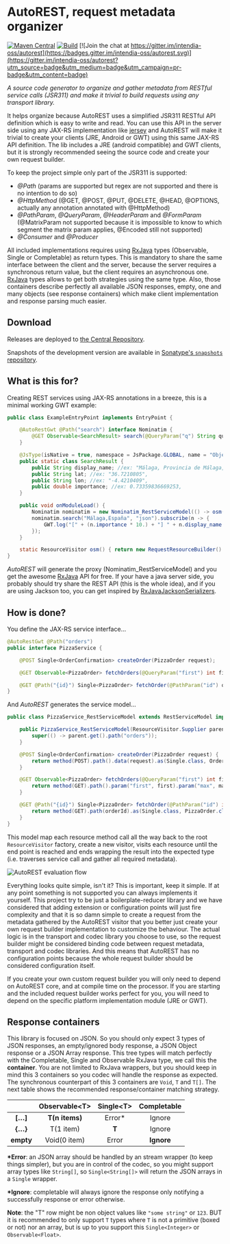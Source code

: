 # AutoREST, request metadata organizer

[![Maven Central](https://maven-badges.herokuapp.com/maven-central/com.intendia.gwt.autorest/autorest-parent/badge.svg)](https://maven-badges.herokuapp.com/maven-central/com.intendia.gwt.autorest/autorest-parent)
[![Build](https://github.com/intendia-oss/autorest/actions/workflows/maven.yml/badge.svg)](https://github.com/intendia-oss/autorest/actions/workflows/maven.yml)
[![Join the chat at https://gitter.im/intendia-oss/autorest](https://badges.gitter.im/intendia-oss/autorest.svg)](https://gitter.im/intendia-oss/autorest?utm_source=badge&utm_medium=badge&utm_campaign=pr-badge&utm_content=badge)

*A source code generator to organize and gather metadata from RESTful service calls (JSR311) and make it trivial
to build requests using any transport library.*

It helps organize because AutoREST uses a simplified JSR311 RESTful API definition which is easy to write and read. 
You can use this API in the server side using any JAX-RS implementation like [jersey](https://jersey.github.io/) and 
AutoREST will make it trivial to create your clients (JRE, Android or GWT) using this same JAX-RS API definition.
The lib includes a JRE (android compatible) and GWT clients, but it is strongly recommended seeing the source code 
and create your own request builder. 

To keep the project simple only part of the JSR311 is supported:
* *@Path* (params are supported but regex are not supported and there is no intention to do so)
* *@HttpMethod* (@GET, @POST, @PUT, @DELETE, @HEAD, @OPTIONS, actually any annotation annotated with @HttpMethod)
* *@PathParam*, *@QueryParam*, *@HeaderParam* and *@FormParam* (@MatrixParam not supported because it is impossible to know
 to which segment the matrix param applies, @Encoded still not supported)
* *@Consumer* and *@Producer*

All included implementations requires using [RxJava][rxjava] types (Observable, Single or Completable) as return types.
This is mandatory to share the same interface between the client and the server, because the server requires a 
synchronous return value, but the client requires an asynchronous one. [RxJava][rxjava] types allows to get both 
strategies using the same type. Also, those containers describe perfectly all available JSON responses, empty, one and 
many objects (see response containers) which make client implementation and response parsing much easier.

## Download

Releases are deployed to [the Central Repository][dl].

Snapshots of the development version are available in [Sonatype's `snapshots` repository][snap].

## What is this for?

Creating REST services using JAX-RS annotations in a breeze, this is a minimal working GWT example:

```java
public class ExampleEntryPoint implements EntryPoint {

    @AutoRestGwt @Path("search") interface Nominatim {
        @GET Observable<SearchResult> search(@QueryParam("q") String query, @QueryParam("format") String format);
    }

    @JsType(isNative = true, namespace = JsPackage.GLOBAL, name = "Object")
    public static class SearchResult {
        public String display_name; //ex: "Málaga, Provincia de Málaga, Andalusia, Spain",
        public String lat; //ex: "36.7210805",
        public String lon; //ex: "-4.4210409",
        public double importance; //ex: 0.73359836669253,
    }

    public void onModuleLoad() {
        Nominatim nominatim = new Nominatim_RestServiceModel(() -> osm());
        nominatim.search("Málaga,España", "json").subscribe(n -> {
            GWT.log("[" + (n.importance * 10.) + "] " + n.display_name + " (" + n.lon + "," + n.lat + ")");
        });
    }

    static ResourceVisitor osm() { return new RequestResourceBuilder().path("http://nominatim.openstreetmap.org/"); }
}
```

*AutoREST* will generate the proxy (Nominatim_RestServiceModel) and you get the awesome [RxJava][rxjava] API for free. 
If your have a java server side, you probably should try share the REST API (this is the whole idea), and if you are
using Jackson too, you can get inspired by [RxJavaJacksonSerializers][jackson].

## How is done?

You define the JAX-RS service interface...

```java
@AutoRestGwt @Path("orders")
public interface PizzaService {

    @POST Single<OrderConfirmation> createOrder(PizzaOrder request);

    @GET Observable<PizzaOrder> fetchOrders(@QueryParam("first") int first, @QueryParam("max") int max);

    @GET @Path("{id}") Single<PizzaOrder> fetchOrder(@PathParam("id") orderId);
}
```

And *AutoREST* generates the service model...

```java
public class PizzaService_RestServiceModel extends RestServiceModel implements PizzaService {

    public PizzaService_RestServiceModel(ResourceVisitor.Supplier parent) {
        super(() -> parent.get().path("orders"));
    }

    @POST Single<OrderConfirmation> createOrder(PizzaOrder request) {
        return method(POST).path().data(request).as(Single.class, OrderConfirmation.class);
    }

    @GET Observable<PizzaOrder> fetchOrders(@QueryParam("first") int first, @QueryParam("max") int max) {
        return method(GET).path().param("first", first).param("max", max).as(Observable.class, PizzaOrder.class);
    }

    @GET @Path("{id}") Single<PizzaOrder> fetchOrder(@PathParam("id") int orderId) {
        return method(GET).path(orderId).as(Single.class, PizzaOrder.class);
    }
}
```

This model map each resource method call all the way back to the root ``ResourceVisitor`` factory,
create a new visitor, visits each resource until the end point is reached and ends wrapping the result
into the expected type (i.e. traverses service call and gather all required metadata).

![AutoREST evaluation flow](https://github.com/intendia-oss/autorest/raw/master/autorest-flow.gif)

Everything looks quite simple, isn't it? This is important, keep it simple. If at any point something is not supported 
you can always implements it yourself. This project try to be just a boilerplate-reducer library and we have considered
that adding extension or configuration points will just fire complexity and that it is so damn simple to create a 
request from the metadata gathered by the AutoREST visitor that you better just create your own request builder 
implementation to customize the behaviour. The actual logic is in the transport and codec library you choose to use, 
so the request builder might be considered binding code between request metadata, transport and codec libraries. 
And this means that AutoREST has no configuration points because the whole request builder should be considered 
configuration itself.

If you create your own custom request builder you will only need to depend on AutoREST core, and at compile time on
the processor. If you are starting and the included request builder works perfect for you, you will need to depend on
the specific platform implementation module (JRE or GWT).   

## Response containers

This library is focused on JSON. So you should only expect 3 types of JSON responses, an empty/ignored body response,
a JSON Object response or a JSON Array response. This tree types will match perfectly with the Completable, Single
and Observable RxJava type, we call this the **container**. You are not limited to RxJava wrappers, but you should keep
in mind this 3 containers so you codec will handle the response as expected. The synchronous counterpart of this 3
containers are ``Void``, ``T`` and ``T[]``. The next table shows the recommended response/container matching strategy.

|           |Observable\<T>|Single\<T>|Completable|
| :-:       | :-:          | :-:      | :-:       |
|**[…]**    | **T(n items)** | Error* | Ignore    |
|**{…}**    | T(1 item)    | **T**    | Ignore    |
|**empty**  | Void(0 item) | Error    | **Ignore**|

**\*Error**: an JSON array should be handled by an stream wrapper (to keep things simpler), but you are in control of
the codec, so you might support array types like ``String[]``, so ``Single<String[]>`` will return the JSON arrays in a 
``Single`` wrapper.

**\*Ignore**: completable will always ignore the response only notifying a successfully response or error otherwise.

**Note**: the "T" row might be non object values like ``"some string"`` or ``123``. BUT it is recommended to only
support ``T`` types where ``T`` is not a primitive (boxed or not) nor an array, but is up to you support this
``Single<Integer>`` or ``Observable<Float>``.




 [dl]: https://search.maven.org/#search%7Cga%7C1%7Cg%3A%22com.intendia.gwt.autorest%22
 [snap]: https://oss.sonatype.org/content/repositories/snapshots/
 [jackson]: https://gist.github.com/ibaca/71be7c73d8619d11182807b871c5975c
 [rxjava]: https://github.com/ReactiveX/RxJava
